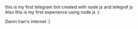 this is my first telegram bot created with node js and telegraf js <br>
Also this is my first experience using node js :)

Damn Iran's internet :|
